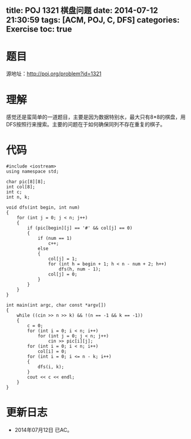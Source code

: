 ﻿title: POJ 1321 棋盘问题
date: 2014-07-12 21:30:59
tags: [ACM, POJ, C, DFS]
categories: Exercise
toc: true
---
# 题目
源地址：http://poj.org/problem?id=1321

# 理解
感觉还是蛮简单的一道题目，主要是因为数据特别水，最大只有8*8的棋盘，用DFS按照行来搜索。主要的问题在于如何确保同列不存在重复的棋子。

<!-- more -->

# 代码
```
#include <iostream>
using namespace std;

char pic[8][8];
int col[8];
int c;
int n, k;

void dfs(int begin, int num)
{
    for (int j = 0; j < n; j++)
    {
        if (pic[begin][j] == '#' && col[j] == 0)
        {
            if (num == 1)
                c++;
            else
            {
                col[j] = 1;
                for (int h = begin + 1; h < n - num + 2; h++)
                    dfs(h, num - 1);
                col[j] = 0;
            }
        }
    }
}

int main(int argc, char const *argv[])
{
    while ((cin >> n >> k) && !(n == -1 && k == -1))
    {
        c = 0;
        for (int i = 0; i < n; i++)
            for (int j = 0; j < n; j++)
                cin >> pic[i][j];
        for (int i = 0; i < n; i++)
            col[i] = 0;
        for (int i = 0; i <= n - k; i++)
        {
            dfs(i, k);
        }
        cout << c << endl;
    }
}
```

# 更新日志
- 2014年07月12日 已AC。